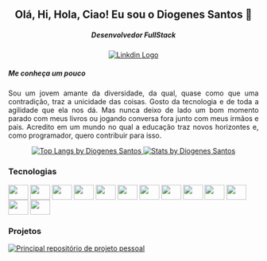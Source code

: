 <p align="center">
 <h2 align="center">Olá, Hi, Hola, Ciao! Eu sou o Diogenes Santos 👋 </h2>
 <h5 align="center">Desenvolvedor FullStack</h5>
</p>
<p align="center">
 <a href="https://www.linkedin.com/in/diogenessant/" target="_blank">
  <img src="https://img.shields.io/badge/-LinkedIn-blue?style=for-the-badge&logo=Linkedin&logoColor=white" alt="Linkdin Logo"/>
 </a>

<!--  <a href="https://santosdiv.github.io/" target="_blank">
  <img src="https://img.shields.io/badge/-Portifólio-gray?style=for-the-badge&logo=world&logoColor=white" alt="Linkdin Logo"/>
 </a> -->
</p>
<h5> Me conheça um pouco </h5>
<p align="justify">
 Sou um jovem amante da diversidade, da qual, quase como que uma contradição, traz a unicidade das
coisas. Gosto da tecnologia e de toda a agilidade que ela nos dá. Mas nunca deixo de lado um bom
momento parado com meus livros ou jogando conversa fora junto com meus irmãos e pais. Acredito em
um mundo no qual a educação traz novos horizontes e, como programador, quero contribuir para isso.
</p>

<p align="center">
 <a href="https://github.com/anuraghazra/github-readme-stats">
  <img src="https://github-readme-stats.vercel.app/api/top-langs/?username=SantosDiv&layout=compact" alt="Top Langs by Diogenes Santos"/>
 </a>
 <a href="https://github.com/anuraghazra/github-readme-stats">
  <img src="https://github-readme-stats.vercel.app/api?username=SantosDiv&show_icons=true&theme=merko" alt="Stats by Diogenes Santos"/>
 </a>
</p>

### Tecnologias
<div style="display: inline_block">
  <img align="center" height="30" width="40" src="https://cdn.jsdelivr.net/gh/devicons/devicon/icons/vscode/vscode-original.svg" />
  <img align="center" height="30" width="40" src="https://cdn.jsdelivr.net/gh/devicons/devicon/icons/ruby/ruby-original.svg" />
  <img align="center" height="30" width="40" src="https://cdn.jsdelivr.net/gh/devicons/devicon/icons/rails/rails-original-wordmark.svg" />
  <img align="center" height="30" width="40" src="https://cdn.jsdelivr.net/gh/devicons/devicon/icons/vuejs/vuejs-original.svg" />
  <img align="center" height="30" width="40" src="https://cdn.jsdelivr.net/gh/devicons/devicon/icons/git/git-original.svg" />
  <img align="center" height="30" width="40" src="https://cdn.jsdelivr.net/gh/devicons/devicon/icons/javascript/javascript-original.svg" />
  <img align="center" height="30" width="40" src="https://cdn.jsdelivr.net/gh/devicons/devicon/icons/css3/css3-original.svg" />
  <img align="center" height="30" width="40" src="https://cdn.jsdelivr.net/gh/devicons/devicon/icons/html5/html5-original.svg" />
  <img align="center" height="30" width="40" src="https://cdn.jsdelivr.net/gh/devicons/devicon/icons/bootstrap/bootstrap-plain.svg" />
  <img align="center" height="30" width="40" src="https://cdn.jsdelivr.net/gh/devicons/devicon/icons/postgresql/postgresql-original.svg" />
  <img align="center" height="30" width="40" src="https://cdn.jsdelivr.net/gh/devicons/devicon/icons/mysql/mysql-original.svg" />
  <img align="center" height="30" width="40" src="https://cdn.jsdelivr.net/gh/devicons/devicon/icons/linux/linux-original.svg" />
  <img align="center" height="30" width="40" src="https://cdn.jsdelivr.net/gh/devicons/devicon/icons/windows8/windows8-original.svg" />
 </div>

### Projetos
<a href="https://github.com/SantosDiv/Projects/tree/main/study-plataform" target="_blank"> 
 <img src="https://github-readme-stats.vercel.app/api/pin/?username=SantosDiv&show_owner=true&repo=Projects" alt="Principal repositório de projeto pessoal" />
</a>





<!--
**SantosDiv/SantosDiv** is a ✨ _special_ ✨ repository because its `README.md` (this file) appears on your GitHub profile.

Here are some ideas to get you started:

- 🔭 I’m currently working on ...
- 🌱 I’m currently learning ...
- 👯 I’m looking to collaborate on ...
- 🤔 I’m looking for help with ...
- 💬 Ask me about ...
- 📫 How to reach me: ...
- 😄 Pronouns: ...
- ⚡ Fun fact: ...
-->
